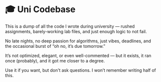 # 🎓 Uni Codebase

This is a dump of all the code I wrote during university — rushed assignments, barely-working lab files, and just enough logic to not fail.

No late nights, no deep passion for algorithms, just vibes, deadlines, and the occasional burst of “oh no, it’s due tomorrow.”

It’s not optimized, elegant, or even well-commented — but it exists, it ran once (probably), and it got me closer to a degree.

Use it if you want, but don't ask questions. I won’t remember writing half of this.
